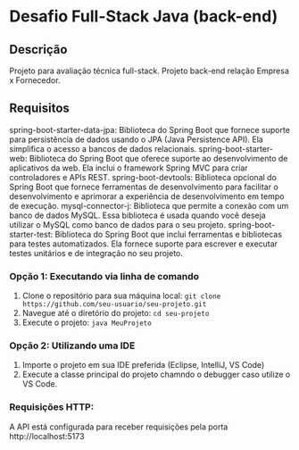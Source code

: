 # Desafio Full-Stack Java (back-end)

## Descrição
Projeto para avaliação técnica full-stack. Projeto back-end relação Empresa x Fornecedor.

## Requisitos
spring-boot-starter-data-jpa: Biblioteca do Spring Boot que fornece suporte para persistência de dados usando o JPA (Java Persistence API). Ela simplifica o acesso a bancos de dados relacionais.
spring-boot-starter-web: Biblioteca do Spring Boot que oferece suporte ao desenvolvimento de aplicativos da web. Ela inclui o framework Spring MVC para criar controladores e APIs REST.
spring-boot-devtools: Biblioteca opcional do Spring Boot que fornece ferramentas de desenvolvimento para facilitar o desenvolvimento e aprimorar a experiência de desenvolvimento em tempo de execução.
mysql-connector-j: Biblioteca que permite a conexão com um banco de dados MySQL. Essa biblioteca é usada quando você deseja utilizar o MySQL como banco de dados para o seu projeto.
spring-boot-starter-test: Biblioteca do Spring Boot que inclui ferramentas e bibliotecas para testes automatizados. Ela fornece suporte para escrever e executar testes unitários e de integração no seu projeto.

### Opção 1: Executando via linha de comando
1. Clone o repositório para sua máquina local: `git clone https://github.com/seu-usuario/seu-projeto.git`
2. Navegue até o diretório do projeto: `cd seu-projeto`
3. Execute o projeto: `java MeuProjeto`

### Opção 2: Utilizando uma IDE
1. Importe o projeto em sua IDE preferida (Eclipse, IntelliJ, VS Code)
2. Execute a classe principal do projeto chamndo o debugger caso utilize o VS Code.

### Requisições HTTP:
A API está configurada para receber requisições pela porta http://localhost:5173

